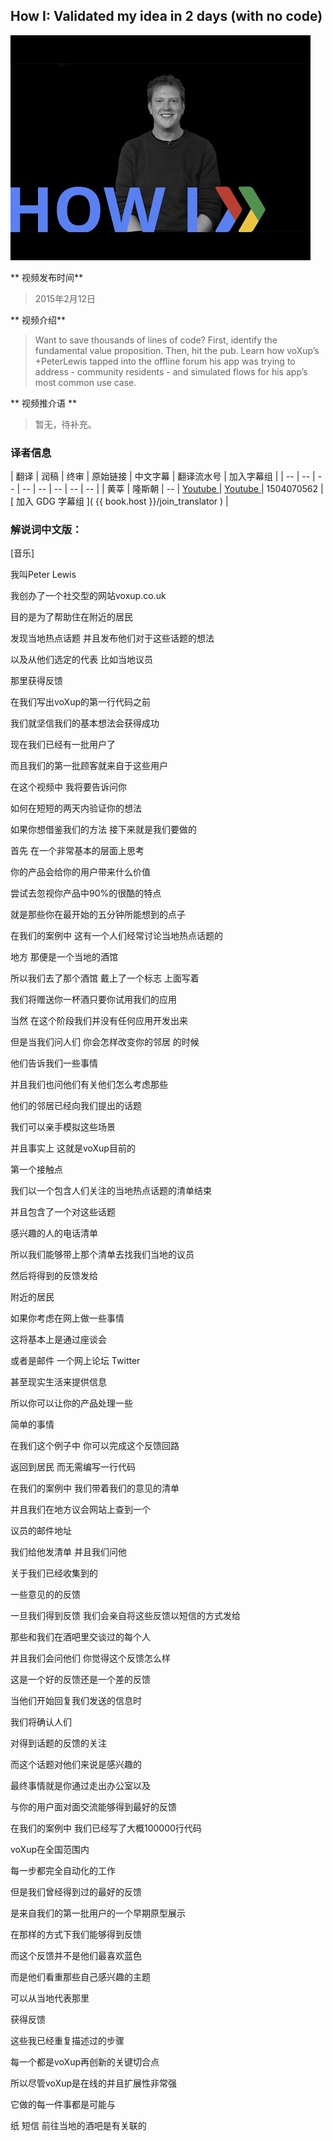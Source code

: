 ## How I: Validated my idea in 2 days (with no code) 

![video_screenshot](images/1s_LoWy2dBU.jpg) 

** 视频发布时间**
 
> 2015年2月12日

** 视频介绍**

>  Want to save thousands of lines of code? First, identify the fundamental value proposition. Then, hit the pub. Learn how voXup’s +PeterLewis tapped into the offline forum his app was trying to address - community residents - and simulated flows for his app’s most common use case.

** 视频推介语 **

>  暂无，待补充。

### 译者信息

| 翻译 | 润稿 | 终审 | 原始链接 | 中文字幕 |  翻译流水号  |  加入字幕组  |
| -- | -- | -- | -- | -- |  -- | -- | -- |
| 黄莘 | 隆斯朝 | -- | [ Youtube ]( https://www.youtube.com/watch?v=1s_LoWy2dBU )  |  [ Youtube ]( https://www.youtube.com/watch?v=23suBJRwbzg ) | 1504070562 | [ 加入 GDG 字幕组 ]( {{ book.host }}/join_translator )  |


### 解说词中文版：

[音乐]

我叫Peter Lewis

我创办了一个社交型的网站voxup.co.uk

目的是为了帮助住在附近的居民

发现当地热点话题  并且发布他们对于这些话题的想法

以及从他们选定的代表  比如当地议员

那里获得反馈

在我们写出voXup的第一行代码之前

我们就坚信我们的基本想法会获得成功

现在我们已经有一批用户了

而且我们的第一批顾客就来自于这些用户

在这个视频中  我将要告诉问你

如何在短短的两天内验证你的想法

如果你想借鉴我们的方法  接下来就是我们要做的

首先  在一个非常基本的层面上思考

你的产品会给你的用户带来什么价值

尝试去忽视你产品中90%的很酷的特点

就是那些你在最开始的五分钟所能想到的点子

在我们的案例中  这有一个人们经常讨论当地热点话题的

地方  那便是一个当地的酒馆

所以我们去了那个酒馆  戴上了一个标志  上面写着

我们将赠送你一杯酒只要你试用我们的应用

当然  在这个阶段我们并没有任何应用开发出来

但是当我们问人们  你会怎样改变你的邻居  的时候

他们告诉我们一些事情

并且我们也问他们有关他们怎么考虑那些

他们的邻居已经向我们提出的话题

我们可以亲手模拟这些场景

并且事实上  这就是voXup目前的

第一个接触点

我们以一个包含人们关注的当地热点话题的清单结束

并且包含了一个对这些话题

感兴趣的人的电话清单

所以我们能够带上那个清单去找我们当地的议员

然后将得到的反馈发给

附近的居民

如果你考虑在网上做一些事情

这将基本上是通过座谈会

或者是邮件  一个网上论坛  Twitter

甚至现实生活来提供信息

所以你可以让你的产品处理一些

简单的事情

在我们这个例子中  你可以完成这个反馈回路

返回到居民  而无需编写一行代码

在我们的案例中  我们带着我们的意见的清单

并且我们在地方议会网站上查到一个

议员的邮件地址

我们给他发清单  并且我们问他

关于我们已经收集到的

一些意见的的反馈

一旦我们得到反馈  我们会亲自将这些反馈以短信的方式发给

那些和我们在酒吧里交谈过的每个人

并且我们会问他们  你觉得这个反馈怎么样

这是一个好的反馈还是一个差的反馈

当他们开始回复我们发送的信息时

我们将确认人们

对得到话题的反馈的关注

而这个话题对他们来说是感兴趣的

最终事情就是你通过走出办公室以及

与你的用户面对面交流能够得到最好的反馈

在我们的案例中  我们已经写了大概100000行代码

voXup在全国范围内

每一步都完全自动化的工作

但是我们曾经得到过的最好的反馈

是来自我们的第一批用户的一个早期原型展示

在那样的方式下我们能够得到反馈

而这个反馈并不是他们最喜欢蓝色

而是他们看重那些自己感兴趣的主题

可以从当地代表那里

获得反馈

这些我已经重复描述过的步骤

每一个都是voXup再创新的关键切合点

所以尽管voXup是在线的并且扩展性非常强

它做的每一件事都是可能与

纸  短信  前往当地的酒吧是有关联的

